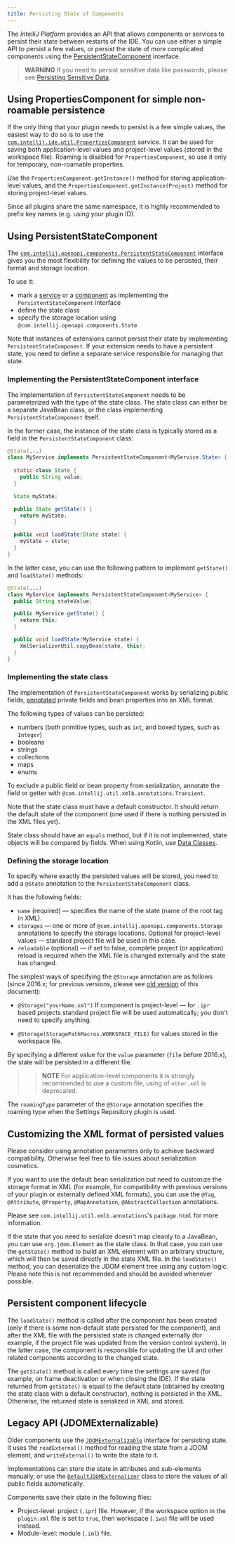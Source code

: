 ```yaml
---
title: Persisting State of Components
---
```


The *IntelliJ Platform* provides an API that allows components or services to persist their state between restarts of the IDE. You can use either a simple API to persist a few values, or persist the state of more complicated components using the [PersistentStateComponent](upsource:///platform/core-api/src/com/intellij/openapi/components/PersistentStateComponent.java) interface.

> **WARNING** If you need to persist sensitive data like passwords, please see [Persisting Sensitive Data](persisting_sensitive_data.md).

## Using PropertiesComponent for simple non-roamable persistence

If the only thing that your plugin needs to persist is a few simple values, the easiest way to do so is to use the [`com.intellij.ide.util.PropertiesComponent`](upsource:///platform/core-api/src/com/intellij/ide/util/PropertiesComponent.java) service. It can be used for saving both application-level values and project-level values (stored in the workspace file). Roaming is disabled for `PropertiesComponent`, so use it only for temporary, non-roamable properties.

Use the `PropertiesComponent.getInstance()` method for storing application-level values, and the `PropertiesComponent.getInstance(Project)` method for storing project-level values.

Since all plugins share the same namespace, it is highly recommended to prefix key names (e.g. using your plugin ID).

## Using PersistentStateComponent

The [`com.intellij.openapi.components.PersistentStateComponent`](upsource:///platform/projectModel-api/src/com/intellij/openapi/components/PersistentStateComponent.java) interface gives you the most flexibility for defining the values to be persisted, their format and storage location.

To use it:
- mark a [service](plugin_structure/plugin_services.md) or a [component](plugin_structure/plugin_components.md) as implementing the `PersistentStateComponent` interface
- define the state class
- specify the storage location using `@com.intellij.openapi.components.State`

Note that instances of extensions cannot persist their state by implementing `PersistentStateComponent`. If your extension needs to have a persistent state, you need to define a separate service responsible for managing that state.

### Implementing the PersistentStateComponent interface

The implementation of `PersistentStateComponent` needs to be parameterized with the type of the state class. The state class can either be a separate JavaBean class, or the class implementing `PersistentStateComponent` itself.

In the former case, the instance of the state class is typically stored as a field in the `PersistentStateComponent` class:

```java
@State(...)
class MyService implements PersistentStateComponent<MyService.State> {
  
  static class State {
    public String value;
  }

  State myState;

  public State getState() {
    return myState;
  }

  public void loadState(State state) {
    myState = state;
  }
}
```

In the latter case, you can use the following pattern to implement `getState()` and `loadState()` methods:

```java
@State(...)
class MyService implements PersistentStateComponent<MyService> {
  public String stateValue;

  public MyService getState() {
    return this;
  }

  public void loadState(MyService state) {
    XmlSerializerUtil.copyBean(state, this);
  }
}
```

### Implementing the state class

The implementation of `PersistentStateComponent` works by serializing public fields, [annotated](upsource:///platform/util/src/com/intellij/util/xmlb/annotations) private fields and bean properties into an XML format. 

The following types of values can be persisted:
* numbers (both primitive types, such as `int`, and boxed types, such as `Integer`)
* booleans
* strings
* collections
* maps
* enums

To exclude a public field or bean property from serialization, annotate the field or getter with `@com.intellij.util.xmlb.annotations.Transient`.

Note that the state class must have a default constructor. It should return the default state of the component (one used if there is nothing persisted in the XML files yet).

State class should have an `equals` method, but if it is not implemented, state objects will be compared by fields. When using Kotlin, use [Data Classes](https://kotlinlang.org/docs/reference/data-classes.html).

### Defining the storage location

To specify where exactly the persisted values will be stored, you need to add a `@State` annotation to the `PersistentStateComponent` class. 

It has the following fields:
* `name` (required) — specifies the name of the state (name of the root tag in XML).
* `storages` — one or more of `@com.intellij.openapi.components.Storage` annotations to specify the storage locations. Optional for project-level values — standard project file will be used in this case.
* `reloadable` (optional) — if set to false, complete project (or application) reload is required when the XML file is changed externally and the state has changed.

The simplest ways of specifying the `@Storage` annotation are as follows (since 2016.x; for previous versions, please see [old version](https://github.com/JetBrains/intellij-sdk-docs/blob/5dcb02991cf828a7d4680d125ce56b4c10234146/basics/persisting_state_of_components.md) of this document):

* `@Storage("yourName.xml")` If component is project-level — for `.ipr` based projects standard project file will be used automatically; you don't need to specify anything.

* `@Storage(StoragePathMacros.WORKSPACE_FILE)` for values stored in the workspace file.

By specifying a different value for the `value` parameter (`file` before 2016.x), the state will be persisted in a different file. 

>> **NOTE** For application-level components it is strongly recommended to use a custom file, using of `other.xml` is deprecated.

The `roamingType` parameter of the `@Storage` annotation specifies the roaming type when the Settings Repository plugin is used.

## Customizing the XML format of persisted values

Please consider using annotation parameters only to achieve backward compatibility. Otherwise feel free to file issues about serialization cosmetics.

If you want to use the default bean serialization but need to customize the storage format in XML (for example, for compatibility with previous versions of your plugin or externally defined XML formats), you can use the `@Tag`, `@Attribute`, `@Property`, `@MapAnnotation`, `@AbstractCollection` annotations. 

Please see `com.intellij.util.xmlb.annotations`'s `package.html` for more information.

If the state that you need to serialize doesn't map cleanly to a JavaBean, you can use `org.jdom.Element` as the state class. In that case, you can use the `getState()` method to build an XML element with an arbitrary structure, which will then be saved directly in the state XML file. In the `loadState()` method, you can deserialize the JDOM element tree using any custom logic. Please note this is not recommended and should be avoided whenever possible.

## Persistent component lifecycle

The `loadState()` method is called after the component has been created (only if there is some non-default state persisted for the component), and after the XML file with the persisted state is changed externally (for example, if the project file was updated from the version control system). In the latter case, the component is responsible for updating the UI and other related components according to the changed state.

The `getState()` method is called every time the settings are saved (for example, on frame deactivation or when closing the IDE). If the state returned from `getState()` is equal to the default state (obtained by creating the state class with a default constructor), nothing is persisted in the XML. Otherwise, the returned state is serialized in XML and stored.

## Legacy API (JDOMExternalizable)

Older components use the [`JDOMExternalizable`](upsource:///platform/util/src/com/intellij/openapi/util/JDOMExternalizable.java) interface for persisting state. It uses the `readExternal()` method for reading the state from a JDOM element, and `writeExternal()` to write the state to it.

Implementations can store the state in attributes and sub-elements manually, or use the [`DefaultJDOMExternalizer`](upsource:///platform/util/src/com/intellij/openapi/util/DefaultJDOMExternalizer.java) class to store the values of all public fields automatically.

Components save their state in the following files:

* Project-level: project (`.ipr`) file. However, if the workspace option in the `plugin.xml` file is set to `true`, then workspace (`.iws`) file will be used instead.
* Module-level: module (`.iml`) file.
